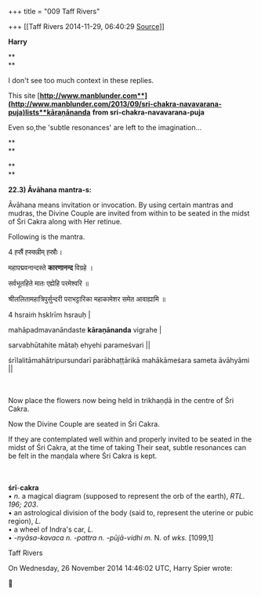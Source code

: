 +++
title = "009 Taff Rivers"

+++
[[Taff Rivers	2014-11-29, 06:40:29 [Source](https://groups.google.com/g/samskrita/c/c9hoQP4fDUw)]]



**Harry**

**  
**

 I don't see too much context in these replies.

  

This site [**http://www.manblunder.com**](http://www.manblunder.com/2013/09/sri-chakra-navavarana-puja)lists**kāraṇānanda** **from sri-chakra-navavarana-puja**

  

Even so,the 'subtle resonances' are left to the imagination...

**  
**

**  
**

**22.3) Āvāhana mantra-s:**

  

Āvāhana means invitation or invocation. By using certain mantras and mudras, the Divine Couple are invited from within to be seated in the midst of Śri Cakra along with Her retinue.

Following is the mantra.

4 ह्स्रैं ह्स्क्ल्रीम् ह्स्रौः।

महापद्मवनान्दस्ते **कारणानन्द** विग्रहे ।

सर्वभूतहिते मातः एह्येहि परमेश्वरि ॥

श्रीललितामहात्रिपुर्सुन्दरी पराभट्टारिका महाकामेशर समेत आवाह्यामि ॥

4 hsraiṁ hsklrīm hsrauḥ \|

mahāpadmavanāndaste **kāraṇānanda** vigrahe \|

sarvabhūtahite mātaḥ ehyehi parameśvari \|\|

śrīlalitāmahātripursundarī parābhaṭṭārikā mahākāmeśara sameta āvāhyāmi \|\|

　

Now place the flowers now being held in trikhaṇḍā in the centre of Śri Cakra.

Now the Divine Couple are seated in Śri Cakra.

If they are contemplated well within and properly invited to be seated in the midst of Śri Cakra, at the time of taking Their seat, subtle resonances can be felt in the maṇḍala where Śri Cakra is kept.

　

**śrī**-**cakra**  
• *n.* a magical diagram (supposed to represent the orb of the earth), *RTL. 196; 203*.  
• an astrological division of the body (said to, represent the uterine or pubic region), *L.*  
• a wheel of Indra's car, *L.*  
• *-nyāsa-kavaca n. -pattra n. -pūjā-vidhi m.* N. of *wks.* \[1099,1\]

  

Taff Rivers

  
  
On Wednesday, 26 November 2014 14:46:02 UTC, Harry Spier wrote:



